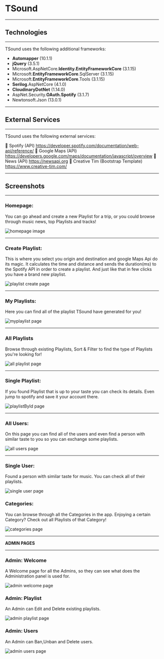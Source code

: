 # TSound


---

## Technologies

---

TSound uses the following additional frameworks:

- **Automapper** (10.1.1)
- **jQuery** (3.5.1)
- Microsoft.AspNetCore.**Identity.EntityFrameworkCore** (3.1.15)
- Microsoft.**EntityFrameworkCore**.SqlServer (3.1.15)
- Microsoft.**EntityFrameworkCore**.Tools (3.1.15)
- **Serilog**.AspNetCore (4.1.0)
- **CloudinaryDotNet** (1.14.0)
- AspNet.Security.**OAuth.Spotify** (3.1.7)
- Newtonsoft.Json (13.0.1)

---

## External Services

---

TSound uses the following external services:

:link: Spotify (API)
	https://developer.spotify.com/documentation/web-api/reference/
:link: Google Maps (API)
	https://developers.google.com/maps/documentation/javascript/overview
:link: News (API)
	https://newsapi.org
:link: Creative Tim (Bootstrap Template)
	https://www.creative-tim.com/

---

## Screenshots

---


### Homepage:

You can go ahead and create a new Playlist for a trip, or you could browse through music news, top Playlists and tracks!

![homepage image](https://i.imgur.com/EYWj7lx.png)

---

### Create Playlist:

This is where you select you origin and destination and google Maps Api do its magic.
It calculates the time and distance and sends the duration(ms) to the Spotify API in order
to create a playlist. And just like that in few clicks you have a brand new playlist.

![playlist create page](https://i.imgur.com/7B8X3Y8.png)

---

### My Playlists:

Here you can find all of the playlist TSound have generated for you!

![myplaylist page](https://i.imgur.com/CkyU5Er.png)

---

### All Playlists

Browse through existing Playlists, Sort & Filter to find the type of Playlists you're looking for!

![all playlist page](https://i.imgur.com/BKVeKI7.png)

---

### Single Playlist:

If you found Playlist that is up to your taste you can check its details. Even jump to spotify and save it your account there.

![playlistById page](https://i.imgur.com/gGzdSrM.png)

---

### All Users:

On this page you can find all of the users and even find a person with similar taste to you so you can exchange some playlists.

![all users page](https://i.imgur.com/IVw4GYh.png)

---

### Single User:

Found a person with similar taste for music. You can check all of their playlists.

![single user page](https://i.imgur.com/DtV6Aip.png)


### Categories:

You can browse through all the Categories in the app. Enjoying a certain Category? Check out all Playlists of that Category!

![categories page](https://i.imgur.com/N6UBkq5.png)

---

**ADMIN PAGES**

---

### Admin: Welcome

A Welcome page for all the Admins, so they can see what does the Administration panel is used for.

![admin welcome page](https://i.imgur.com/U1E7R2Q.png)

### Admin: Playlist

An Admin can Edit and Delete existing playlists.

![admin playlist page](https://i.imgur.com/UvPSGoy.png)

### Admin: Users

An Admin can Ban,Unban and Delete users.

![admin users page](https://i.imgur.com/npFM4u4.png)